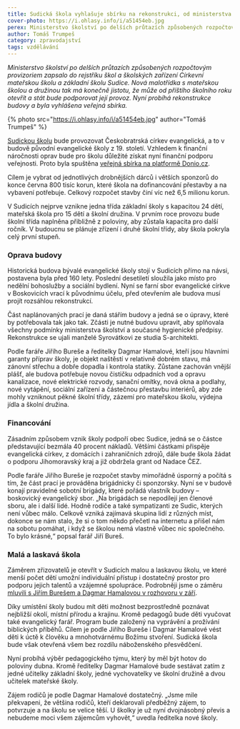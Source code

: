 ```yaml
---
title: Sudická škola vyhlašuje sbírku na rekonstrukci, od ministerstva má zelenou
cover-photo: https://i.ohlasy.info/i/a51454eb.jpg
perex: Ministerstvo školství po delších průtazích způsobených rozpočtovým provizoriem zapsalo do rejstříku škol a školských zařízení Církevní mateřskou školu a základní školu Sudice.
author: Tomáš Trumpeš
category: zpravodajství
tags: vzdělávání
---
```


*Ministerstvo školství po delších průtazích způsobených rozpočtovým provizoriem zapsalo do rejstříku škol a školských zařízení Církevní mateřskou školu a základní školu Sudice. Nová malotřídka s mateřskou školou a družinou tak má konečně jistotu, že může od příštího školního roku otevřít a stát bude podporovat její provoz. Nyní probíhá rekonstrukce budovy a byla vyhlášena veřejná sbírka.*

{% photo src="https://i.ohlasy.info/i/a51454eb.jpg" author="Tomáš Trumpeš" %}

[Sudickou školu](https://www.sudickaskola.cz) bude provozovat Českobratrská církev evangelická, a to v budově původní evangelické školy z 19. století. Vzhledem k finanční náročnosti oprav bude pro školu důležité získat nyní finanční podporu veřejnosti. Proto byla spuštěna [veřejná sbírka na platformě Donio.cz](https://www.donio.cz/sudicka-skola). 

Cílem je vybrat od jednotlivých drobnějších dárců i větších sponzorů do konce června 800 tisíc korun, které škola na dofinancování přestavby a na vybavení potřebuje. Celkový rozpočet stavby činí víc než 6,5 milionu korun.

V Sudicích nejprve vznikne jedna třída základní školy s kapacitou 24 dětí, mateřská škola pro 15 dětí a školní družina. V prvním roce provozu bude školní třída naplněna přibližně z poloviny, aby zůstala kapacita pro další ročník. V budoucnu se plánuje zřízení i druhé školní třídy, aby škola pokryla celý první stupeň.

### Oprava budovy

Historická budova bývalé evangelické školy stojí v Sudicích přímo na návsi, postavena byla před 160 lety. Poslední desetiletí sloužila jako místo pro nedělní bohoslužby a sociální bydlení. Nyní se farní sbor evangelické církve v Boskovicích vrací k původnímu účelu, před otevřením ale budova musí projít rozsáhlou rekonstrukcí.

Část naplánovaných prací je daná stářím budovy a jedná se o úpravy, které by potřebovala tak jako tak. Zčásti je nutné budovu upravit, aby splňovala všechny podmínky ministerstva školství a současné hygienické předpisy. Rekonstrukce se ujali manželé Syrovátkovi ze studia S-architekti. 

Podle faráře Jiřího Bureše a ředitelky Dagmar Hamalové, kteří jsou hlavními garanty příprav školy, je objekt naštěstí v relativně dobrém stavu, má zánovní střechu a dobře dopadla i kontrola statiky. Zůstane zachován vnější plášť, ale budova potřebuje novou čističku odpadních vod a opravu kanalizace, nové elektrické rozvody, sanační omítky, nová okna a podlahy, nové vytápění, sociální zařízení a částečnou přestavbu interiérů, aby zde mohly vzniknout pěkné školní třídy, zázemí pro mateřskou školu, výdejna jídla a školní družina.

### Financování

Zásadním způsobem vznik školy podpoří obec Sudice, jedná se o částce představující bezmála 40 procent nákladů. Většími částkami přispěje evangelická církev, z domácích i zahraničních zdrojů, dále bude škola žádat o podporu Jihomoravský kraj a již obdržela grant od Nadace ČEZ. 

Podle faráře Jiřího Bureše je rozpočet stavby mimořádně úsporný a počítá s tím, že část prací je prováděna brigádnicky či sponzorsky. Nyní se v budově konají pravidelné sobotní brigády, které pořádá vlastník budovy – boskovický evangelický sbor. „Na brigádách se nepodílejí jen členové sboru, ale i další lidé. Hodně rodiče a také sympatizanti ze Sudic, kterých není vůbec málo. Celkově vzniká zajímavá skupina lidí z různých míst, dokonce se nám stalo, že si o tom někdo přečetl na internetu a přišel nám na sobotu pomáhat, i když se školou nemá vlastně vůbec nic společného. To bylo krásné,“ popsal farář Jiří Bureš.

### Malá a laskavá škola

Záměrem zřizovatelů je otevřít v Sudicích malou a laskavou školu, ve které menší počet dětí umožní individuální přístup i dostatečný prostor pro podporu jejich talentů a vzájemné spolupráce. Podrobněji jsme o záměru [mluvili s Jiřím Burešem a Dagmar Hamalovou v rozhovoru v září](https://ohlasy.info/clanky/2021/09/rozhovor-skola.html).

Díky umístění školy budou mít děti možnost bezprostředně poznávat nejbližší okolí, místní přírodu a krajinu. Kromě pedagogů bude děti vyučovat také evangelický farář. Program bude založený na vyprávění a prožívání biblických příběhů. Cílem je podle Jiřího Bureše i Dagmar Hamalové vést děti k úctě k člověku a mnohotvárnému Božímu stvoření. Sudická škola bude však otevřená všem bez rozdílu náboženského přesvědčení.

Nyní probíhá výběr pedagogického týmu, který by měl být hotov do poloviny dubna. Kromě ředitelky Dagmar Hamalové bude sestávat zatím z jedné učitelky základní školy, jedné vychovatelky ve školní družině a dvou učitelek mateřské školy.

Zájem rodičů je podle Dagmar Hamalové dostatečný. „Jsme mile překvapeni, že většina rodičů, kteří deklarovali předběžný zájem, to potvrzuje a na školu se velice těší. U školky je už nyní dvojnásobný převis a nebudeme moci všem zájemcům vyhovět,“ uvedla ředitelka nové školy.